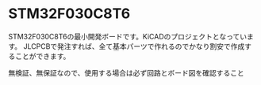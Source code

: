 # STM32F030C8T6

STM32F030C8T6の最小開発ボードです。KiCADのプロジェクトとなっています。
JLCPCBで発注すれば、全て基本パーツで作れるのでかなり割安で作成することができます。

無検証、無保証なので、使用する場合は必ず回路とボード図を確認すること

